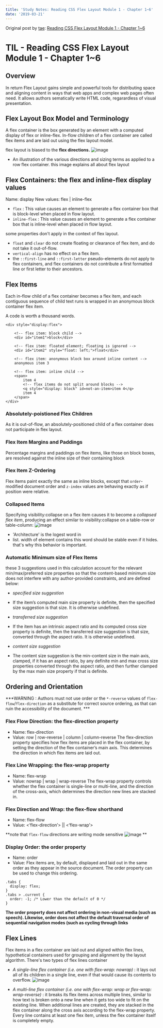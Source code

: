 ```yaml
---
title: 'Study Notes: Reading CSS Flex Layout Module 1 - Chapter 1~6'
date: '2019-03-21'
---
```


Original post by [tae](https://github.com/Ta2Rim): [Reading CSS Flex Layout Module 1 - Chapter 1\~6](https://gist.github.com/Ta2Rim/706c3151ddc576f44d9e49d9272a050a)


# TIL - Reading CSS Flex Layout Module 1 - Chapter 1~6

## Overview
In return Flex Layout gains simple and powerful tools for distributing space and aligning content in ways that web apps and complex web pages often need.
It allows authors sematically write HTML code, regarardless of visual presentation.

## Flex Layout Box Model and Terminology
A flex container is the box generated by an element with a computed display of flex or inline-flex. In-flow children of a flex container are called flex items and are laid out using the flex layout model.

flex layout is biased to the **flex directions.**
![image](https://user-images.githubusercontent.com/41318449/54881506-1cfd4f00-4e94-11e9-8aee-88d52ed40d77.png)
- An illustration of the various directions and sizing terms as applied to a row flex container.
this image explains all about flex layout

## Flex Containers: the flex and inline-flex display values
Name:	display
New values:	flex | inline-flex

- `flex` :  This value causes an element to generate a flex container box that is block-level when placed in flow layout.
- `inline-flex` : This value causes an element to generate a flex container box that is inline-level when placed in flow layout.

some properties don't apply in the context of flex layout.
- `float` and `clear` do not create floating or clearance of flex item, and do not take it out-of-flow.
- `vertical-align` has no effect on a flex item.
- the `::first-line` and `::first-letter` pseudo-elements do not apply to flex containers, and flex containers do not contribute a first formatted line or first letter to their ancestors.

## Flex Items
Each in-flow child of a flex container becomes a flex item, and each contiguous sequence of child text runs is wrapped in an anonymous block container flex item. 

A code is worth a thousand words.
```
<div style="display:flex">

    <!-- flex item: block child -->
    <div id="item1">block</div>

    <!-- flex item: floated element; floating is ignored -->
    <div id="item2" style="float: left;">float</div>

    <!-- flex item: anonymous block box around inline content -->
    anonymous item 3

    <!-- flex item: inline child -->
    <span>
        item 4
        <!-- flex items do not split around blocks -->
        <q style="display: block" id=not-an-item>item 4</q>
        item 4
    </span>
</div>
```
### Absolutely-poistioned Flex Children
As it is out-of-flow, an absolutely-positioned child of a flex container does not participate in flex layout.
### Flex Item Margins and Paddings
Percentage margins and paddings on flex items, like those on block boxes, are resolved against the inline size of their containing block
### Flex Item Z-Ordering
Flex items paint exactly the same as inline blocks, except that `order`-modified document order
and `z-index` values are behaving exactly as if position were relative.
### Collapsed Items
Specifying visibility:collapse on a flex item causes it to become a *collapsed flex item*, producing an effect similar to visibility:collapse on a table-row or table-column: 
![image](https://user-images.githubusercontent.com/41318449/54881980-e5dd6c80-4e98-11e9-8a78-58f4ecdfd3eb.png)
- 'Architecture' is the logest word in <li> list. width of element contains this word should be stable even if it hides. that's why this behavior is important.
### Automatic Minimum size of Flex Items
these 3 suggestions used in this calculation account for the relevant min/max/preferred size properties so that the content-based minimum size does not interfere with any author-provided constraints, and are defined below:

- *specified size suggestion*
 + If the item’s computed main size property is definite, then the specified size suggestion is that size. It is otherwise undefined.
- *transferred size suggestion*
 + If the item has an intrinsic aspect ratio and its computed cross size property is definite, then the transferred size suggestion is that size, converted through the aspect ratio. It is otherwise undefined.
- *content size suggestion*
 + The content size suggestion is the min-content size in the main axis, clamped, if it has an aspect ratio, by any definite min and max cross size properties converted through the aspect ratio, and then further clamped by the max main size property if that is definite.


## Ordering and Orientation
***WARNING : Authors must not use order or the `*-reverse` values of `flex-flow`/`flex-direction` as a substitute for correct source ordering, as that can ruin the accessibility of the document. ***

### Flex Flow Direction: the flex-direction property
- Name:	flex-direction
- Value:	row | row-reverse | column | column-reverse
The flex-direction property specifies how flex items are placed in the flex container, by setting the direction of the flex container’s main axis. This determines the direction in which flex items are laid out.

### Flex Line Wrapping: the flex-wrap property
- Name:	flex-wrap
- Value:	nowrap | wrap | wrap-reverse
The flex-wrap property controls whether the flex container is single-line or multi-line, and the direction of the cross-axis, which determines the direction new lines are stacked in.

###  Flex Direction and Wrap: the flex-flow shorthand
- Name:	flex-flow
- Value:	<‘flex-direction’> || <‘flex-wrap’>

**note that `flex-flow` directions are writing mode sensitive 
![image](https://user-images.githubusercontent.com/41318449/54882188-d4955f80-4e9a-11e9-9a21-fca42f3e1d0f.png)
**

###  Display Order: the order property
- Name:	order
- Value:	<integer>
Flex items are, by default, displayed and laid out in the same order as they appear in the source document. The order property can be used to change this ordering.

```
.tabs {
  display: flex;
}
.tabs > .current {
  order: -1; /* Lower than the default of 0 */
}
```

**The order property does not affect ordering in non-visual media (such as speech). Likewise, order does not affect the default traversal order of sequential navigation modes (such as cycling through links**
    
## Flex Lines 
Flex items in a flex container are laid out and aligned within flex lines, hypothetical containers used for grouping and alignment by the layout algorithm.
There's two types of flex lines container

- *A single-line flex container (i.e. one with flex-wrap: nowrap)* : it lays out all of its children in a single line, even if that would cause its contents to overflow.
![image](https://user-images.githubusercontent.com/41318449/54882261-859bfa00-4e9b-11e9-8cc3-79ade15b6229.png)



- *A multi-line flex container (i.e. one with flex-wrap: wrap or flex-wrap: wrap-reverse)* : it breaks its flex items across multiple lines, similar to how text is broken onto a new line when it gets too wide to fit on the existing line. When additional lines are created, they are stacked in the flex container along the cross axis according to the flex-wrap property. Every line contains at least one flex item, unless the flex container itself is completely empty.

